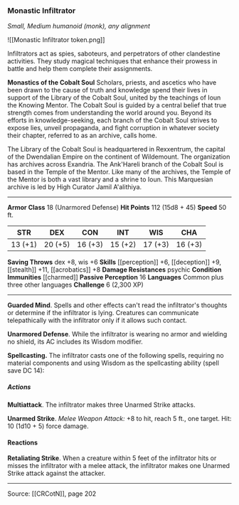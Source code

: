 ### Monastic Infiltrator
_Small, Medium humanoid (monk), any alignment_

![[Monastic Infiltrator token.png]]

Infiltrators act as spies, saboteurs, and perpetrators of other clandestine activities. They study magical techniques that enhance their prowess in battle and help them complete their assignments.


**Monastics of the Cobalt Soul** Scholars, priests, and ascetics who have been drawn to the cause of truth and knowledge spend their lives in support of the Library of the Cobalt Soul, united by the teachings of Ioun the Knowing Mentor. The Cobalt Soul is guided by a central belief that true strength comes from understanding the world around you. Beyond its efforts in knowledge-seeking, each branch of the Cobalt Soul strives to expose lies, unveil propaganda, and fight corruption in whatever society their chapter, referred to as an archive, calls home.

The Library of the Cobalt Soul is headquartered in Rexxentrum, the capital of the Dwendalian Empire on the continent of Wildemount. The organization has archives across Exandria. The Ank'Hareli branch of the Cobalt Soul is based in the Temple of the Mentor. Like many of the archives, the Temple of the Mentor is both a vast library and a shrine to Ioun. This Marquesian archive is led by High Curator Jamil A'alithiya.





---

**Armor Class** 18 (Unarmored Defense)
**Hit Points** 112 (15d8 + 45)
**Speed** 50 ft.

| STR     | DEX     | CON     | INT     | WIS     | CHA     |
|---------|---------|---------|---------|---------|---------|
| 13 (+1) | 20 (+5) | 16 (+3) | 15 (+2) | 17 (+3) | 16 (+3) |

**Saving Throws** dex +8, wis +6
**Skills** [[perception]] +6, [[deception]] +9, [[stealth]] +11, [[acrobatics]] +8
**Damage Resistances** psychic
**Condition Immunities** [[charmed]]
**Passive Perception** 16
**Languages** Common plus three other languages
**Challenge** 6 (2,300 XP)

---

**Guarded Mind**. Spells and other effects can't read the infiltrator's thoughts or determine if the infiltrator is lying. Creatures can communicate telepathically with the infiltrator only if it allows such contact.

**Unarmored Defense**. While the infiltrator is wearing no armor and wielding no shield, its AC includes its Wisdom modifier.

**Spellcasting.** The infiltrator casts one of the following spells, requiring no material components and using Wisdom as the spellcasting ability (spell save DC 14):

##### Actions
**Multiattack**. The infiltrator makes three Unarmed Strike attacks.

**Unarmed Strike**. _Melee Weapon Attack:_ +8 to hit, reach 5 ft., one target. Hit: 10 (1d10 + 5) force damage.

#### Reactions
**Retaliating Strike**. When a creature within 5 feet of the infiltrator hits or misses the infiltrator with a melee attack, the infiltrator makes one Unarmed Strike attack against the attacker.


---

Source: [[CRCotN]], page 202